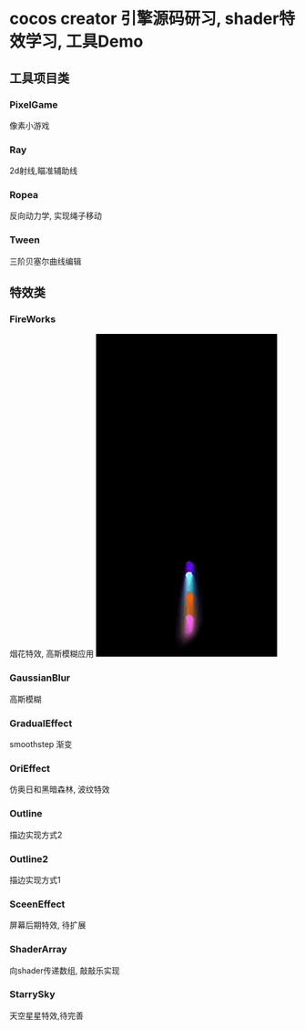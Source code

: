 cocos creator 引擎源码研习, shader特效学习, 工具Demo
===

## 工具项目类

### PixelGame
像素小游戏
### Ray 
2d射线,瞄准辅助线
### Ropea
反向动力学, 实现绳子移动
### Tween
三阶贝塞尔曲线编辑
     
## 特效类

### FireWorks
烟花特效, 高斯模糊应用
![](https://github.com/SakuraTCuu/LearnCocosEngine/raw/master/README_GIF/FireWorks.gif)  
### GaussianBlur
高斯模糊
### GradualEffect
smoothstep 渐变
### OriEffect
仿奥日和黑暗森林, 波纹特效
### Outline
描边实现方式2
### Outline2
描边实现方式1
### SceenEffect
屏幕后期特效, 待扩展
### ShaderArray
向shader传递数组, 敲敲乐实现
### StarrySky
天空星星特效,待完善

